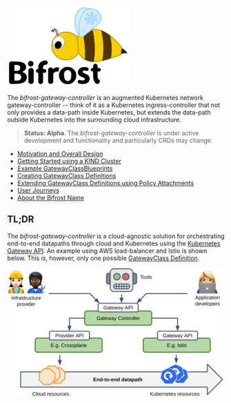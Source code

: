 ![Bifrost logo](doc/images/bifrost-logo.png)

The *bifrost-gateway-controller* is an augmented Kubernetes network
gateway-controller -- think of it as a Kubernetes ingress-controller
that not only provides a data-path inside Kubernetes, but extends the
data-path outside Kubernetes into the surrounding cloud
infrastructure.

> **Status: Alpha**. The *bifrost-gateway-controller* is under active
> development and functionality and particularly CRDs may change.

- [Motivation and Overall Design](doc/motivation-and-overall-design.md)
- [Getting Started using a KIND Cluster](doc/getting-started.md)
- [Example GatewayClassBlueprints](blueprints/README.md)
- [Creating GatewayClass Definitions](doc/creating-gatewayclass-definitions.md)
- [Extending GatewayClass Definitions using Policy Attachments](doc/extended-configuration-w-policy-attachments.md)
- [User Journeys](doc/user-journeys.md)
- [About the Bifrost Name](doc/bifrost-name.md)

## TL;DR

The *bifrost-gateway-controller* is a cloud-agnostic solution for
orchestrating end-to-end datapaths through cloud and Kubernetes using
the [Kubernetes Gateway API](https://gateway-api.sigs.k8s.io/). An
example using AWS load-balancer and Istio is shown below. This is,
however, only one possible [GatewayClass
Definition](doc/creating-gatewayclass-definitions.md).

![Controller TL;DR](doc/images/controller-hierarchy.png)
